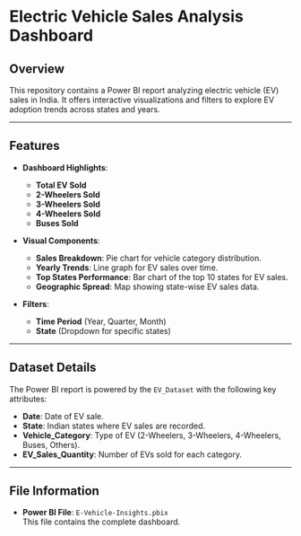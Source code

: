 # **Electric Vehicle Sales Analysis Dashboard**

## **Overview**
This repository contains a Power BI report analyzing electric vehicle (EV) sales in India. It offers interactive visualizations and filters to explore EV adoption trends across states and years.

---

## **Features**
- **Dashboard Highlights**:
  - **Total EV Sold**
  - **2-Wheelers Sold**
  - **3-Wheelers Sold**
  - **4-Wheelers Sold**
  - **Buses Sold**

- **Visual Components**:
  - **Sales Breakdown**: Pie chart for vehicle category distribution.
  - **Yearly Trends**: Line graph for EV sales over time.
  - **Top States Performance**: Bar chart of the top 10 states for EV sales.
  - **Geographic Spread**: Map showing state-wise EV sales data.

- **Filters**:
  - **Time Period** (Year, Quarter, Month)
  - **State** (Dropdown for specific states)

---

## **Dataset Details**
The Power BI report is powered by the `EV_Dataset` with the following key attributes:
- **Date**: Date of EV sale.
- **State**: Indian states where EV sales are recorded.
- **Vehicle_Category**: Type of EV (2-Wheelers, 3-Wheelers, 4-Wheelers, Buses, Others).
- **EV_Sales_Quantity**: Number of EVs sold for each category.

---

## **File Information**
- **Power BI File**: `E-Vehicle-Insights.pbix`  
  This file contains the complete dashboard.

